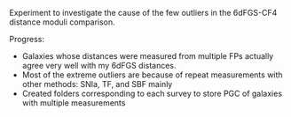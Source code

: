 Experiment to investigate the cause of the few outliers in the 6dFGS-CF4 distance moduli comparison.

Progress:
- Galaxies whose distances were measured from multiple FPs actually agree very well with my 6dFGS distances.
- Most of the extreme outliers are because of repeat measurements with other methods: SNIa, TF, and SBF mainly
- Created folders corresponding to each survey to store PGC of galaxies with multiple measurements